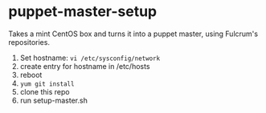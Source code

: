 puppet-master-setup
===================

Takes a mint CentOS box and turns it into a puppet master, using Fulcrum's repositories.

1. Set hostname: `vi /etc/sysconfig/network`
2. create entry for hostname in /etc/hosts
3. reboot
4. `yum git install`
5. clone this repo
6. run setup-master.sh
